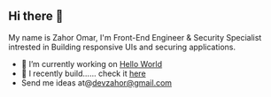 ## Hi there 👋
My name is Zahor Omar, I'm Front-End Engineer & Security Specialist intrested in Building responsive UIs and securing applications.
- 🔭 I’m currently working on [Hello World](www.linkedin.com/in/zahoromar)
- 🌱 I recently build...... check it [here](www.linkedin.com/in/zahoromar)
 - Send me ideas at@devzahor@gmail.com 

